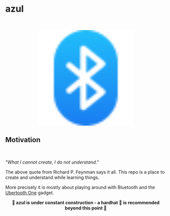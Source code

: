 # azul

<br>

<p align="center">
    <img src="./bluetooth.png" widht="500" height="300">
</p>

## Motivation

<br>

<i>"What I cannot create, I do not understand."</i>

The above quote from Richard P. Feynman says it all. This repo is a place to create and understand while learning things.

More precisely it is mostly about playing around with Bluetooth and the [Ubertooth One](https://greatscottgadgets.com/ubertoothone/) gadget.
<br>

<p align="center">
<b>🚧 azul is under constant construction - a hardhat 👷 is recommended beyond this point 🚧</b>
</p>